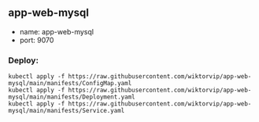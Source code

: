 ## app-web-mysql

* name: app-web-mysql
* port: 9070

### Deploy:
```
kubectl apply -f https://raw.githubusercontent.com/wiktorvip/app-web-mysql/main/manifests/ConfigMap.yaml
kubectl apply -f https://raw.githubusercontent.com/wiktorvip/app-web-mysql/main/manifests/Deployment.yaml
kubectl apply -f https://raw.githubusercontent.com/wiktorvip/app-web-mysql/main/manifests/Service.yaml
```
